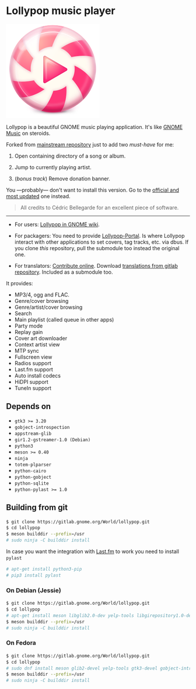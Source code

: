 # Lollypop music player

![Lollypop logo](https://raw.githubusercontent.com/pacoqueen/lollypop/master/data/icons/hicolor/256x256/apps/org.gnome.Lollypop.png)

Lollypop is a beautiful GNOME music playing application. It's like [GNOME Music](https://wiki.gnome.org/Apps/Music) on steroids.

Forked from [mainstream repository](https://gitlab.gnome.org/World/lollypop) just to add two _must-have_ for me:

1. Open containing directory of a song or album.

2. Jump to currently playing artist.

3. (_bonus track_) Remove donation banner.

You —probably— don't want to install this version. Go to the [official and most updated](https://gitlab.gnome.org/World/lollypop) one instead.

> All credits to Cédric Bellegarde for an excellent piece of software.

---

* For users: [Lollypop in GNOME wiki](https://wiki.gnome.org/Apps/Lollypop).

* For packagers: You need to provide [Lollypop-Portal](https://gitlab.gnome.org/gnumdk/lollypop-portal). Is where Lollypop interact with other applications to set covers, tag tracks, etc. via dbus. If you clone _this_ repository, pull the submodule too instead the original one.

* For translators: [Contribute online](https://hosted.weblate.org/projects/gnumdk/lollypop). Download [translations from gitlab repository](https://gitlab.gnome.org/gnumdk/lollypop-po). Included as a submodule too.

It provides:

- MP3/4, ogg and FLAC.
- Genre/cover browsing
- Genre/artist/cover browsing
- Search
- Main playlist (called queue in other apps)
- Party mode
- Replay gain
- Cover art downloader
- Context artist view
- MTP sync
- Fullscreen view
- Radios support
- Last.fm support
- Auto install codecs
- HiDPI support
- TuneIn support

## Depends on

- `gtk3 >= 3.20`
- `gobject-introspection`
- `appstream-glib`
- `gir1.2-gstreamer-1.0 (Debian)`
- `python3`
- `meson >= 0.40`
- `ninja`
- `totem-plparser`
- `python-cairo`
- `python-gobject`
- `python-sqlite`
- `python-pylast >= 1.0`

## Building from git

```bash
$ git clone https://gitlab.gnome.org/World/lollypop.git
$ cd lollypop
$ meson builddir --prefix=/usr
# sudo ninja -C builddir install
```

In case you want the integration with [Last.fm](http://last.fm) to work you need to install `pylast`

```bash
# apt-get install python3-pip
# pip3 install pylast
```

### On Debian (Jessie)

```bash
$ git clone https://gitlab.gnome.org/World/lollypop.git
$ cd lollypop
# apt-get install meson libglib2.0-dev yelp-tools libgirepository1.0-dev libgtk-3-dev
$ meson builddir --prefix=/usr
# sudo ninja -C builddir install
```

### On Fedora

```bash
$ git clone https://gitlab.gnome.org/World/lollypop.git
$ cd lollypop
# sudo dnf install meson glib2-devel yelp-tools gtk3-devel gobject-introspection-devel python3
$ meson builddir --prefix=/usr
# sudo ninja -C builddir install
```
